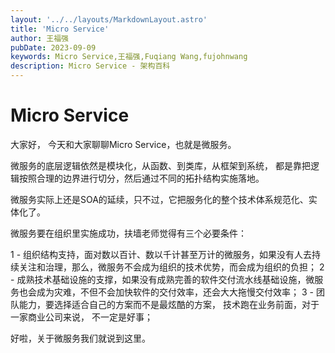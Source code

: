 ```yaml
---
layout: '../../layouts/MarkdownLayout.astro'
title: 'Micro Service'
author: 王福强
pubDate: 2023-09-09
keywords: Micro Service,王福强,Fuqiang Wang,fujohnwang
description: Micro Service - 架构百科
---
```


# Micro Service

大家好， 今天和大家聊聊Micro Service，也就是微服务。

微服务的底层逻辑依然是模块化，从函数、到类库，从框架到系统， 都是靠把逻辑按照合理的边界进行切分，然后通过不同的拓扑结构实施落地。

微服务实际上还是SOA的延续，只不过，它把服务化的整个技术体系规范化、实体化了。

微服务要在组织里实施成功，扶墙老师觉得有三个必要条件：

1 - 组织结构支持，面对数以百计、数以千计甚至万计的微服务，如果没有人去持续关注和治理，那么，微服务不会成为组织的技术优势，而会成为组织的负担；
2 - 成熟技术基础设施的支撑，如果没有成熟完善的软件交付流水线基础设施，微服务也会成为灾难，不但不会加快软件的交付效率，还会大大拖慢交付效率；
3 - 团队能力，要选择适合自己的方案而不是最炫酷的方案， 技术跑在业务前面，对于一家商业公司来说， 不一定是好事；

好啦，关于微服务我们就说到这里。


